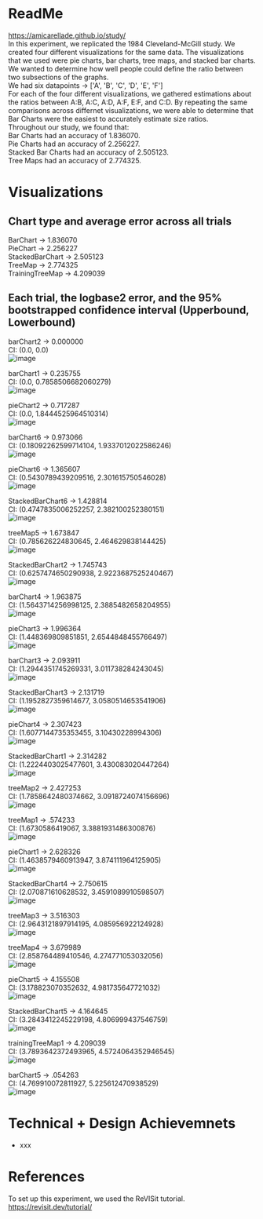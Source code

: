 # ReadMe
https://amicarellade.github.io/study/
<br />
In this experiment, we replicated the 1984 Cleveland-McGill study.
We created four different visualizations for the same data.
The visualizations that we used were pie charts, bar charts, tree maps, and stacked bar charts.
We wanted to determine how well people could define the ratio between two subsections of the graphs.
<br />
We had six datapoints -> ['A', 'B', 'C', 'D', 'E', 'F']
<br />
For each of the four different visualizations, we gathered estimations about the ratios between A:B, A:C, A:D, A:F, E:F, and C:D.
By repeating the same comparisons across differnet visualizations, we were able to determine that
Bar Charts were the easiest to accurately estimate size ratios.
<br />
Throughout our study, we found that: 
<br />
Bar Charts had an accuracy of 1.836070.
<br />
Pie Charts had an accuracy of 2.256227.
<br />
Stacked Bar Charts had an accuracy of 2.505123.
<br />
Tree Maps had an accuracy of 2.774325.


# Visualizations 
## Chart type and average error across all trials
BarChart -> 1.836070 
<br />
PieChart -> 2.256227
<br />
StackedBarChart -> 2.505123
<br />
TreeMap -> 2.774325
<br />
TrainingTreeMap -> 4.209039



## Each trial, the logbase2 error, and the 95% bootstrapped confidence interval (Upperbound, Lowerbound)
barChart2 -> 0.000000
<br />
CI: (0.0, 0.0)
<br />
![image](https://github.com/masonperham/study/assets/87674389/31885c31-6e1b-4866-bc49-fc758b9d87f6)


barChart1 -> 0.235755
<br />
CI: (0.0, 0.7858506682060279)
<br />
![image](https://github.com/masonperham/study/assets/87674389/e79fa2e6-5e39-4639-9884-7b6acc4f041e)


pieChart2 -> 0.717287
<br />
CI: (0.0, 1.8444525964510314)
<br />
![image](https://github.com/masonperham/study/assets/87674389/1b276a03-b9b6-4d36-aebf-26fcc417f074)


barChart6 -> 0.973066
<br />
CI: (0.18092262599714104, 1.9337012022586246)
<br />
![image](https://github.com/masonperham/study/assets/87674389/bedfcff3-5806-40c0-80f4-0ee908e95715)


pieChart6 -> 1.365607
<br />
CI: (0.5430789439209516, 2.301615750546028)
<br />
![image](https://github.com/masonperham/study/assets/87674389/7fa1531a-ac96-4846-bf12-890b9b301ece)


StackedBarChart6 -> 1.428814
<br />
CI: (0.4747835006252257, 2.382100252380151)
<br />
![image](https://github.com/masonperham/study/assets/87674389/ee5a11e6-60cf-4c92-9a9d-53e7158ef827)


treeMap5 -> 1.673847
<br />
CI: (0.785626224830645, 2.464629838144425)
<br />
![image](https://github.com/masonperham/study/assets/87674389/c635a595-1dc6-4545-8aee-7d57600fc622)


StackedBarChart2 -> 1.745743
<br />
CI: (0.6257474650290938, 2.9223687525240467)
<br />
![image](https://github.com/masonperham/study/assets/87674389/181d9e40-7209-4edc-998d-c1e41b111412)


barChart4 -> 1.963875
<br />
CI: (1.5643714256998125, 2.3885482658204955)
<br />
![image](https://github.com/masonperham/study/assets/87674389/9c7706bc-cfc1-404e-87f6-564d66d79e5d)


pieChart3 -> 1.996364
<br />
CI: (1.448369809851851, 2.6544848455766497)
<br />
![image](https://github.com/masonperham/study/assets/87674389/f8f824bb-5f08-41e2-a76d-31a12f22449e)


barChart3 -> 2.093911
<br />
CI: (1.2944351745269331, 3.011738284243045)
<br />
![image](https://github.com/masonperham/study/assets/87674389/bbf97b72-49af-4957-9c29-bf1bf6dfee2b)


StackedBarChart3 -> 2.131719
<br />
CI: (1.1952827359614677, 3.0580514653541906)
<br />
![image](https://github.com/masonperham/study/assets/87674389/e9dc6903-eb8f-4288-a02d-9810ca6af8b9)


pieChart4 -> 2.307423
<br />
CI: (1.6077144735353455, 3.10430228994306)
<br />
![image](https://github.com/masonperham/study/assets/87674389/6163e4c9-084d-49c1-8d69-ba3f364d66c7)


StackedBarChart1 -> 2.314282
<br />
CI: (1.2224403025477601, 3.430083020447264)
<br />
![image](https://github.com/masonperham/study/assets/87674389/069025bb-ee76-447e-8c2a-26963817a1e8)


treeMap2 -> 2.427253
<br />
CI: (1.7858642480374662, 3.0918724074156696)
<br />
![image](https://github.com/masonperham/study/assets/87674389/b2c4ede8-0e4a-41da-81a2-8953e15d829b)


treeMap1 -> .574233
<br />
CI: (1.6730586419067, 3.3881931486300876)
<br />
![image](https://github.com/masonperham/study/assets/87674389/30d4ec8e-2fe7-4e57-87b4-f26e0793f9dc)


pieChart1 -> 2.628326
<br />
CI: (1.4638579460913947, 3.874111964125905)
<br />
![image](https://github.com/masonperham/study/assets/87674389/c86b7001-9d0c-4557-bd0f-dcc715991e27)


StackedBarChart4 -> 2.750615
<br />
CI: (2.070871610628532, 3.4591089910598507)
<br />
![image](https://github.com/masonperham/study/assets/87674389/1b2175b7-9279-416b-ae81-ed0e95b0e4a4)


treeMap3 -> 3.516303
<br />
CI: (2.9643121897914195, 4.085956922124928)
<br />
![image](https://github.com/masonperham/study/assets/87674389/20e304b8-5c97-4538-bbd5-e3c4cc8cb224)


treeMap4 -> 3.679989
<br />
CI: (2.858764489410546, 4.274771053032056)
<br />
![image](https://github.com/masonperham/study/assets/87674389/5fced99d-8696-4808-b8c3-6408f4c5531d)


pieChart5 -> 4.155508
<br />
CI: (3.178823070352632, 4.981735647721032)
<br />
![image](https://github.com/masonperham/study/assets/87674389/5c4832d1-9e42-4c55-8975-5edba865327c)


StackedBarChart5 -> 4.164645
<br />
CI: (3.2843412245229198, 4.806999437546759)
<br />
![image](https://github.com/masonperham/study/assets/87674389/90a38d10-4d89-4c33-adbd-870dc30ec8e7)


trainingTreeMap1 -> 4.209039
<br />
CI: (3.7893642372493965, 4.5724064352946545)
<br />
![image](https://github.com/masonperham/study/assets/87674389/982c390b-67cc-4b3d-9115-f99f3fdd1c4c)

barChart5 -> .054263
<br />
CI: (4.769910072811927, 5.225612470938529)
<br />
![image](https://github.com/masonperham/study/assets/87674389/3783faeb-ceaf-48b2-afb0-6df5c4574e5d)


# Technical + Design Achievemnets 
- xxx

# References
To set up this experiment, we used the ReVISit tutorial.
https://revisit.dev/tutorial/
